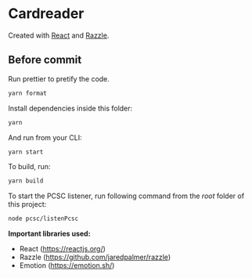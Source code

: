 # Cardreader

Created with [React](https://reactjs.org/) and [Razzle](https://github.com/jaredpalmer/razzle).

## Before commit
Run prettier to pretify the code.
```sh
yarn format
```

Install dependencies inside this folder:
```sh
yarn
```

And run from your CLI:
```sh
yarn start
```

To build, run:
```sh
yarn build
```

To start the PCSC listener, run following command from the *root* folder of this project:
```sh
node pcsc/listenPcsc
```


**Important libraries used:**
- React (https://reactjs.org/)
- Razzle (https://github.com/jaredpalmer/razzle)
- Emotion (https://emotion.sh/)
